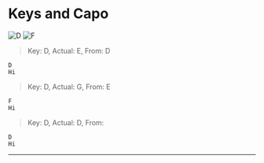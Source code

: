 # Keys and Capo
![D](https://chordgenerator.net/D.png?p=xx0232&s=2) ![F](https://chordgenerator.net/F.png?p=133211&s=2) 

> Key: D, Actual: E, From: D  

	D  
	Hi  

> Key: D, Actual: G, From: E  

	F  
	Hi  

> Key: D, Actual: D, From:   

	D  
	Hi  

---------------  

